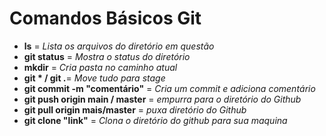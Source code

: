 # Comandos Básicos Git
- **ls** = *Lista os arquivos do diretório em questão*
- **git status** = *Mostra o status do diretório*
- **mkdir** = *Cria pasta no caminho atual*
- **git * / git .**= *Move tudo para stage*
- **git commit -m "comentário"**  = *Cria um commit e adiciona comentário*
 - **git push origin main / master** = *empurra para o diretório do Github*
 - **git pull origin mais/master** = *puxa diretório do Github*
- **git clone "link"** = *Clona o diretório do github para sua maquina*
